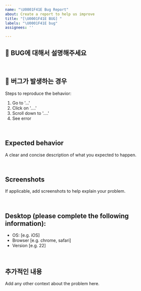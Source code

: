 ```yaml
---
name: "\U0001F41E Bug Report"
about: Create a report to help us improve
title: "[\U0001F41E BUG] "
labels: "\U0001F41E bug"
assignees: ''

---
```


## **🐞 BUG에 대해서 설명해주세요**

<br>

## **🐞 버그가 발생하는 경우**
Steps to reproduce the behavior:
1. Go to '...'
2. Click on '....'
3. Scroll down to '....'
4. See error

<br>

## **Expected behavior**
A clear and concise description of what you expected to happen.

<br>


## **Screenshots**
If applicable, add screenshots to help explain your problem.

<br>

## **Desktop (please complete the following information):**
 - OS: [e.g. iOS]
 - Browser [e.g. chrome, safari]
 - Version [e.g. 22]

<br>

## **추가적인 내용**
Add any other context about the problem here.
